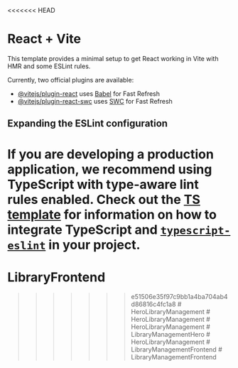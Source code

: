 <<<<<<< HEAD
# React + Vite

This template provides a minimal setup to get React working in Vite with HMR and some ESLint rules.

Currently, two official plugins are available:

- [@vitejs/plugin-react](https://github.com/vitejs/vite-plugin-react/blob/main/packages/plugin-react) uses [Babel](https://babeljs.io/) for Fast Refresh
- [@vitejs/plugin-react-swc](https://github.com/vitejs/vite-plugin-react/blob/main/packages/plugin-react-swc) uses [SWC](https://swc.rs/) for Fast Refresh

## Expanding the ESLint configuration

If you are developing a production application, we recommend using TypeScript with type-aware lint rules enabled. Check out the [TS template](https://github.com/vitejs/vite/tree/main/packages/create-vite/template-react-ts) for information on how to integrate TypeScript and [`typescript-eslint`](https://typescript-eslint.io) in your project.
=======
# LibraryFrontend
>>>>>>> e51506e35f97c9bb1a4ba704ab4d86816c4fc1a8
#   H e r o L i b r a r y M a n a g e m e n t  
 #   H e r o L i b r a r y M a n a g e m e n t  
 #   H e r o L i b r a r y M a n a g e m e n t  
 #   L i b r a r y M a n a g e m e n t H e r o  
 #   H e r o L i b r a r y M a n a g e m e n t  
 #   L i b r a r y M a n a g e m e n t F r o n t e n d  
 #   L i b r a r y M a n a g e m e n t F r o n t e n d  
 